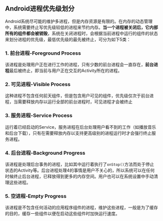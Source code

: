 ## Android进程优先级划分

Android系统尽可能的维护多进程，但是内存资源是有限的。在内存的动态管理中，系统需要终止写优先级较低的进程来节约内存。**当一个进程被关闭后，它内部所有的组件都会被销毁**，系统在关闭进程时，会根据当前进程中运行的组件的状态来划分进程的优先级，最低优先级的最先被终止，可分为如下5类：

### 1. 前台进程-Foreground Process

该进程是处理用户正在进行工作的进程，只有少数的前台进程会一直存在，**前台进程**最后被终止，即当前与用户正在交互的Activity所在的进程。

### 2. 可见进程-Visible Process

这种进程不包含任何前天组件，但是包含用户可见的组件，优先级仅次于前台进程，当需要释放内存以运行全部的前台进程时，可见进程才会被终止

### 3. 服务进程-Service Process

运行着已经启动的Service，服务进程在后台处理用户看不到的工作（如播放音乐和后台下载），只有在需要释放内存以支持更高级别的进程运行时才会强行终止服务进程。

### 4. 后台进程-Background Progress

该进程是处理后台事务的进程，比如其中运行着执行了`onStop()`方法而处于停止状态的Activity等。后台进程处理4的事情是用户不关心的，所以系统可以在任何时候终止后台进程，已释放得到更多的内存空间。用户也可以在系统设置中手动清理这些进程。

###  5. 空进程-Empty Progress

该进程是不包含任何活动的应用程序组件的进程，维护这些进程，一般是为了缓存的目的，缓存一些组件以便在启动这些组件时加快运行速度。